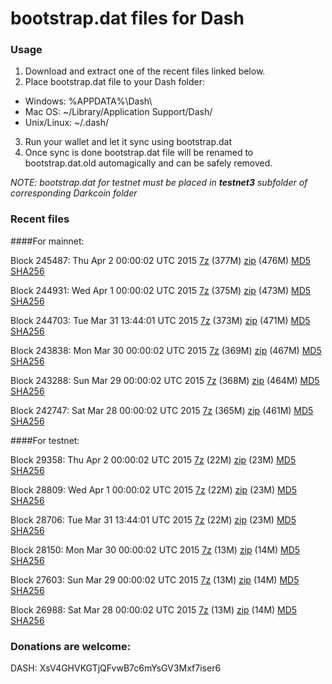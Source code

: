 # bootstrap.dat files for Dash

### Usage

1. Download and extract one of the recent files linked below.
2. Place bootstrap.dat file to your Dash folder:
 - Windows: %APPDATA%\Dash\
 - Mac OS: ~/Library/Application Support/Dash/
 - Unix/Linux: ~/.dash/
3. Run your wallet and let it sync using bootstrap.dat
4. Once sync is done bootstrap.dat file will be renamed to bootstrap.dat.old automagically and can be safely removed.

_NOTE: bootstrap.dat for testnet must be placed in **testnet3** subfolder of corresponding Darkcoin folder_

### Recent files

####For mainnet:

Block 245487: Thu Apr  2 00:00:02 UTC 2015 [7z](https://transfer.sh/w8uem/bootstrap.dat.20150402.7z) (377M) [zip](https://transfer.sh/FXBd7/bootstrap.dat.20150402.zip) (476M) [MD5](https://transfer.sh/USNpb/md5.txt) [SHA256](https://transfer.sh/qrh9Z/sha256.txt)

Block 244931: Wed Apr  1 00:00:02 UTC 2015 [7z](https://transfer.sh/oXMH6/bootstrap.dat.20150401.7z) (375M) [zip](https://transfer.sh/1d1L4Z/bootstrap.dat.20150401.zip) (473M) [MD5](https://transfer.sh/EFP5M/md5.txt) [SHA256](https://transfer.sh/5Jj6a/sha256.txt)

Block 244703: Tue Mar 31 13:44:01 UTC 2015 [7z](https://transfer.sh/xrY4d/bootstrap.dat.20150331.7z) (373M) [zip](https://transfer.sh/ayo68/bootstrap.dat.20150331.zip) (471M) [MD5](https://transfer.sh/q3sAT/md5.txt) [SHA256](https://transfer.sh/3Ar2j/sha256.txt)

Block 243838: Mon Mar 30 00:00:02 UTC 2015 [7z](https://transfer.sh/6e56d/bootstrap.dat.20150330.7z) (369M) [zip](https://transfer.sh/3mciP/bootstrap.dat.20150330.zip) (467M) [MD5](https://transfer.sh/k7rf6/md5.txt) [SHA256](https://transfer.sh/ODCJ1/sha256.txt)

Block 243288: Sun Mar 29 00:00:02 UTC 2015 [7z](https://transfer.sh/IFJow/bootstrap.dat.20150329.7z) (368M) [zip](https://transfer.sh/CHlxp/bootstrap.dat.20150329.zip) (464M) [MD5](https://transfer.sh/2Lzn7/md5.txt) [SHA256](https://transfer.sh/17RjaM/sha256.txt)

Block 242747: Sat Mar 28 00:00:02 UTC 2015 [7z](https://transfer.sh/c2pTy/bootstrap.dat.20150328.7z) (365M) [zip](https://transfer.sh/5Mqdy/bootstrap.dat.20150328.zip) (461M) [MD5](https://transfer.sh/16hQu6/md5.txt) [SHA256](https://transfer.sh/8lVru/sha256.txt)

####For testnet:

Block 29358: Thu Apr  2 00:00:02 UTC 2015 [7z](https://transfer.sh/MqJi0/bootstrap.dat.20150402.7z) (22M) [zip](https://transfer.sh/q23gL/bootstrap.dat.20150402.zip) (23M) [MD5](https://transfer.sh/eHrZ7/md5.txt) [SHA256](https://transfer.sh/99xMJ/sha256.txt)

Block 28809: Wed Apr  1 00:00:02 UTC 2015 [7z](https://transfer.sh/1hNJAe/bootstrap.dat.20150401.7z) (22M) [zip](https://transfer.sh/1cQjby/bootstrap.dat.20150401.zip) (23M) [MD5](https://transfer.sh/11F7lw/md5.txt) [SHA256](https://transfer.sh/1bc4gf/sha256.txt)

Block 28706: Tue Mar 31 13:44:01 UTC 2015 [7z](https://transfer.sh/bmOO1/bootstrap.dat.20150331.7z) (22M) [zip](https://transfer.sh/BebLI/bootstrap.dat.20150331.zip) (23M) [MD5](https://transfer.sh/oU8zv/md5.txt) [SHA256](https://transfer.sh/RSoXN/sha256.txt)

Block 28150: Mon Mar 30 00:00:02 UTC 2015 [7z](https://transfer.sh/NjBOl/bootstrap.dat.20150330.7z) (13M) [zip](https://transfer.sh/z8LLM/bootstrap.dat.20150330.zip) (14M) [MD5](https://transfer.sh/oBJP0/md5.txt) [SHA256](https://transfer.sh/3h3DV/sha256.txt)

Block 27603: Sun Mar 29 00:00:02 UTC 2015 [7z](https://transfer.sh/whdAk/bootstrap.dat.20150329.7z) (13M) [zip](https://transfer.sh/DXUSM/bootstrap.dat.20150329.zip) (14M) [MD5](https://transfer.sh/Ihbn1/md5.txt) [SHA256](https://transfer.sh/hdN1H/sha256.txt)

Block 26988: Sat Mar 28 00:00:02 UTC 2015 [7z](https://transfer.sh/169QhE/bootstrap.dat.20150328.7z) (13M) [zip](https://transfer.sh/piB9c/bootstrap.dat.20150328.zip) (14M) [MD5](https://transfer.sh/1d2NPo/md5.txt) [SHA256](https://transfer.sh/RoslP/sha256.txt)

### Donations are welcome:

DASH: XsV4GHVKGTjQFvwB7c6mYsGV3Mxf7iser6
